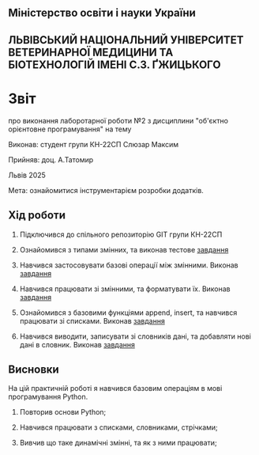 ## Міністерство освіти і науки України

## ЛЬВІВСЬКИЙ НАЦІОНАЛЬНИЙ УНІВЕРСИТЕТ ВЕТЕРИНАРНОЇ МЕДИЦИНИ ТА БІОТЕХНОЛОГІЙ ІМЕНІ С.З. ҐЖИЦЬКОГО

# Звіт
про виконання лаборотарної роботи №2 з дисциплини "об'єктно орієнтовне програмування" на тему 

Виконав: студент групи КН-22СП Слюзар Максим

Прийняв: доц. А.Татомир

Львів 2025

Мета: ознайомитися інструментарієм розробки додатків.

## Хід роботи

1. Підключився до спільного репозиторію GIT групи КН-22СП 

2. Ознайомився з типами змінних, та виконав тестове [завдання](variables_types.py)

3. Навчився застосовувати базові операції між змінними. Виконав [завдання](basic_operators.py)

4. Навчився працювати зі змінними, та форматувати їх. Виконав [завдання](string_formatting.py)

5. Ознайомився з базовими функціями append, insert, та навчився працювати зі списками. Виконав [завдання](lists.py)

6. Навчився виводити, записувати зі словників дані, та добавляти нові дані в словник. Виконав [завдання](dicts.py)


## Висновки
На цій практичній роботі я навчився базовим операціям в мові програмування Python.
1. Повторив основи Python;

2. Навчився працювати з списками, словниками, стрічками;

3. Вивчив що таке динамічні змінні, та як з ними працювати;
